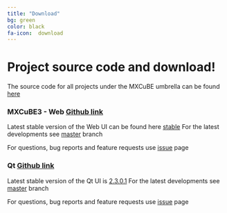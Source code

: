 ```yaml
---
title: "Download"
bg: green 
color: black
fa-icon:  download
---
```


# Project source code and download! 
The source code for all projects under the MXCuBE umbrella can be found [here](https://github.com/mxcube)

### **MXCuBE3 - Web [Github link](https://github.com/mxcube/mxcube3)**

Latest stable version of the Web UI can be found here [stable](https://github.com/mxcube/mxcube3/releases)
For the latest developments see [master](https://github.com/mxcube/mxcube3) branch

For questions, bug reports and feature requests use [issue](https://github.com/mxcube/mxcube3/issues) page

### **Qt [Github link](https://github.com/mxcube/mxcube)**

Latest stable version of the Qt UI is [2.3.0.1](https://github.com/mxcube/mxcube/archive/v2.3.0.1.tar.gz)
For the latest developments see [master](https://github.com/mxcube/mxcube) branch

For questions, bug reports and feature requests use [issue](https://github.com/mxcube/mxcube/issues) page
